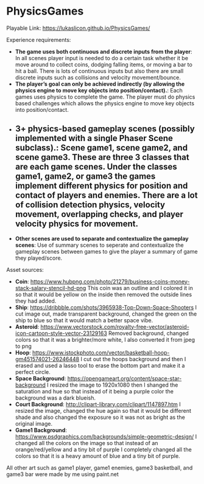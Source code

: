 # PhysicsGames
Playable Link: https://lukaslicon.github.io/PhysicsGames/

Experience requirements:
- **The game uses both continuous and discrete inputs from the player**: In all scenes player input is needed to do a certain task whether it be move around to collect coins, dodging falling items, or moving a bar to hit a ball. There is lots of continuous inputs but also there are small discrete inputs such as collisions and velocity movement/bounce.
- **The player’s goal can only be achieved indirectly (by allowing the physics engine to move key objects into position/contact).**: Each games uses physics to complete the game. The player must do physics based challenges which allows the physics engine to move key objects into position/contact.
- **3+ physics-based gameplay scenes (possibly implemented with a single Phaser Scene subclass).**: Scene game1, scene game2, and scene game3. These are three 3 classes that are each game scenes. Under the classes game1, game2, or game3  the games implement different physics for position and contact of players and enemies. There are a lot of collision detection physics, velocity movement, overlapping checks, and player velocity physics for movement.
    -
- **Other scenes are used to separate and contextualize the gameplay scenes**: Use of summary scenes to seperate and contextualize the gameplay scenes between games to give the player a summary of game they played/score.

Asset sources:
- **Coin**:  https://www.hubpng.com/photo/21279/business-coins-money-stack-salary-stencil-hd-png  This coin was an outline and I colored it in so that it would be yellow on the inside then removed the outside lines they had added.
- **Ship**: https://dribbble.com/shots/3965938-Top-Down-Space-Shooters  I cut image out, made transparent background, changed the green on the ship to blue so that it would match a better space vibe. 
- **Asteroid**: https://www.vectorstock.com/royalty-free-vector/asteroid-icon-cartoon-style-vector-23129163  Removed background, changed colors so that it was a brighter/more white, I also converted it from jpeg to png
- **Hoop**: https://www.istockphoto.com/vector/basketball-hoop-gm451574021-26246448  I cut out the hoops background and then I erased and used a lasso tool to erase the bottom part and make it a perfect circle.
- **Space Background**: https://opengameart.org/content/space-star-background I resized the image to 1920x1080 then I shanged the saturation and hue so that instead of it being a purple color the background was a dark blueish.
- **Court Background**: http://clipart-library.com/clipart/1147897.htm I resized the image, changed the hue again so that it would be different shade and also changed the exposure so it was not as bright as the original image.
- **Game1 Background**: https://www.psdgraphics.com/backgrounds/simple-geometric-design/ I changed all the colors on the image so that instead of an orange/red/yellow and a tiny bit of purple I completely changed all the colors so that it is a heavy amount of blue and a tiny bit of purple.

All other art such as game1 player, game1 enemies, game3 basketball, and game3 bar were made by me using paint.net